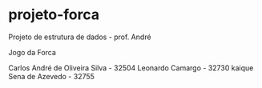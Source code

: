 # projeto-forca
Projeto de estrutura de dados - prof. André 

Jogo da Forca


Carlos André de Oliveira Silva    -   32504
Leonardo Camargo                  -   32730
kaique Sena de Azevedo            -   32755
